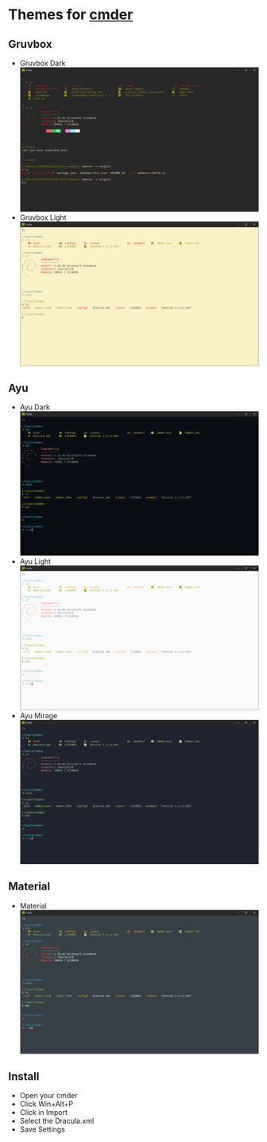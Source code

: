# Themes for [cmder](http://cmder.net/)

## Gruvbox

- Gruvbox Dark
  ![Screenshot](/previews/gruvbox-dark.png)
- Gruvbox Light
  ![Screenshot](/previews/gruvbox-light.png)

## Ayu

- Ayu Dark
  ![Screenshot](/previews/ayu-dark.png)
- Ayu Light
  ![Screenshot](/previews/ayu-light.png)
- Ayu Mirage
  ![Screenshot](/previews/ayu-mirage.png)

## Material

- Material
  ![Screenshot](/previews/material.png)

## Install

- Open your cmder
- Click Win+Alt+P
- Click in Import
- Select the Dracula.xml
- Save Settings
